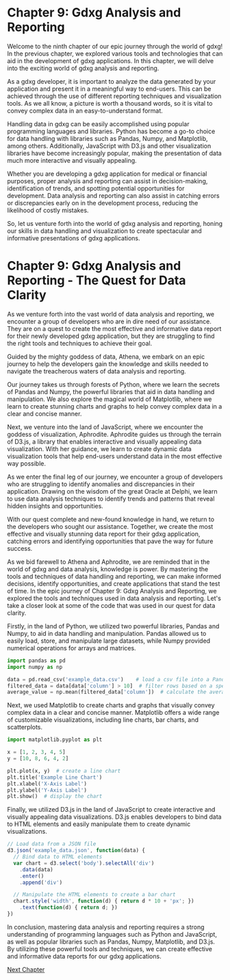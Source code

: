# Chapter 9: Gdxg Analysis and Reporting

Welcome to the ninth chapter of our epic journey through the world of gdxg! In the previous chapter, we explored various tools and technologies that can aid in the development of gdxg applications. In this chapter, we will delve into the exciting world of gdxg analysis and reporting.

As a gdxg developer, it is important to analyze the data generated by your application and present it in a meaningful way to end-users. This can be achieved through the use of different reporting techniques and visualization tools. As we all know, a picture is worth a thousand words, so it is vital to convey complex data in an easy-to-understand format.

Handling data in gdxg can be easily accomplished using popular programming languages and libraries. Python has become a go-to choice for data handling with libraries such as Pandas, Numpy, and Matplotlib, among others. Additionally, JavaScript with D3.js and other visualization libraries have become increasingly popular, making the presentation of data much more interactive and visually appealing.

Whether you are developing a gdxg application for medical or financial purposes, proper analysis and reporting can assist in decision-making, identification of trends, and spotting potential opportunities for development. Data analysis and reporting can also assist in catching errors or discrepancies early on in the development process, reducing the likelihood of costly mistakes.

So, let us venture forth into the world of gdxg analysis and reporting, honing our skills in data handling and visualization to create spectacular and informative presentations of gdxg applications.
# Chapter 9: Gdxg Analysis and Reporting - The Quest for Data Clarity

As we venture forth into the vast world of data analysis and reporting, we encounter a group of developers who are in dire need of our assistance. They are on a quest to create the most effective and informative data report for their newly developed gdxg application, but they are struggling to find the right tools and techniques to achieve their goal.

Guided by the mighty goddess of data, Athena, we embark on an epic journey to help the developers gain the knowledge and skills needed to navigate the treacherous waters of data analysis and reporting.

Our journey takes us through forests of Python, where we learn the secrets of Pandas and Numpy, the powerful libraries that aid in data handling and manipulation. We also explore the magical world of Matplotlib, where we learn to create stunning charts and graphs to help convey complex data in a clear and concise manner.

Next, we venture into the land of JavaScript, where we encounter the goddess of visualization, Aphrodite. Aphrodite guides us through the terrain of D3.js, a library that enables interactive and visually appealing data visualization. With her guidance, we learn to create dynamic data visualization tools that help end-users understand data in the most effective way possible.

As we enter the final leg of our journey, we encounter a group of developers who are struggling to identify anomalies and discrepancies in their application. Drawing on the wisdom of the great Oracle at Delphi, we learn to use data analysis techniques to identify trends and patterns that reveal hidden insights and opportunities.

With our quest complete and new-found knowledge in hand, we return to the developers who sought our assistance. Together, we create the most effective and visually stunning data report for their gdxg application, catching errors and identifying opportunities that pave the way for future success.

As we bid farewell to Athena and Aphrodite, we are reminded that in the world of gdxg and data analysis, knowledge is power. By mastering the tools and techniques of data handling and reporting, we can make informed decisions, identify opportunities, and create applications that stand the test of time.
In the epic journey of Chapter 9: Gdxg Analysis and Reporting, we explored the tools and techniques used in data analysis and reporting. Let's take a closer look at some of the code that was used in our quest for data clarity.

Firstly, in the land of Python, we utilized two powerful libraries, Pandas and Numpy, to aid in data handling and manipulation. Pandas allowed us to easily load, store, and manipulate large datasets, while Numpy provided numerical operations for arrays and matrices.

```python
import pandas as pd
import numpy as np

data = pd.read_csv('example_data.csv')    # load a csv file into a Pandas dataframe
filtered_data = data[data['column'] > 10]  # filter rows based on a specific column value
average_value = np.mean(filtered_data['column'])  # calculate the average value for a specific column
```

Next, we used Matplotlib to create charts and graphs that visually convey complex data in a clear and concise manner. Matplotlib offers a wide range of customizable visualizations, including line charts, bar charts, and scatterplots.

```python
import matplotlib.pyplot as plt

x = [1, 2, 3, 4, 5]
y = [10, 8, 6, 4, 2]

plt.plot(x, y)  # create a line chart
plt.title('Example Line Chart')
plt.xlabel('X-Axis Label')
plt.ylabel('Y-Axis Label')
plt.show()  # display the chart
```

Finally, we utilized D3.js in the land of JavaScript to create interactive and visually appealing data visualizations. D3.js enables developers to bind data to HTML elements and easily manipulate them to create dynamic visualizations.

```javascript
// Load data from a JSON file
d3.json('example_data.json', function(data) {
  // Bind data to HTML elements
  var chart = d3.select('body').selectAll('div')
    .data(data)
    .enter()
    .append('div')

  // Manipulate the HTML elements to create a bar chart
  chart.style('width', function(d) { return d * 10 + 'px'; })
    .text(function(d) { return d; })
})
```

In conclusion, mastering data analysis and reporting requires a strong understanding of programming languages such as Python and JavaScript, as well as popular libraries such as Pandas, Numpy, Matplotlib, and D3.js. By utilizing these powerful tools and techniques, we can create effective and informative data reports for our gdxg applications.


[Next Chapter](10_Chapter10.md)